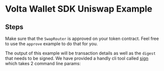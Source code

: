 # Volta Wallet SDK Uniswap Example

## Steps
Make sure that the `SwapRouter` is approved on your token contract.  Feel free to use the `approve` example to do that for you.

The output of this example will be transaction details as well as the `digest` that needs to be signed.  We have provided a handly cli tool called [sign](https://github.com/VoltaHQ/sdk-go/blob/master/examples/sign/sign.go) which takes 2 command line params: <private key> <digest>

